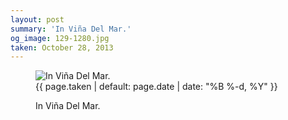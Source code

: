 ```yaml
---
layout: post
summary: 'In Viña Del Mar.'
og_image: 129-1280.jpg
taken: October 28, 2013
---
```


<figure class="post" data-src="{{ site.assets_url }}/{{ page.og_image }}">
<img alt="In Viña Del Mar." sizes="(min-width: 700px) 50vw, calc(100vw - 2rem)" src="{{ site.assets_url }}/129-640.jpg" srcset="{{ site.assets_url }}/129-1280.jpg 1280w, {{ site.assets_url }}/129-960.jpg 960w, {{ site.assets_url }}/129-640.jpg 640w, {{ site.assets_url }}/129-320.jpg 320w"/>
<figcaption>
<time>{{ page.taken | default: page.date | date: "%B %-d, %Y" }}</time>
<p>In Viña Del Mar.</p>
</figcaption>
</figure>
